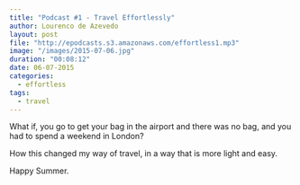 ```yaml
---
title: "Podcast #1 - Travel Effortlessly"
author: Lourenco de Azevedo
layout: post
file: "http://epodcasts.s3.amazonaws.com/effortless1.mp3"
image: "/images/2015-07-06.jpg"
duration: "00:08:12"
date: 06-07-2015
categories:
  - effortless
tags: 
  - travel
---
```

What if, you go to get your bag in the airport and there was no bag, and you had to spend a weekend in London?

How this changed my way of travel, in a way that is more light and easy.

Happy Summer.
